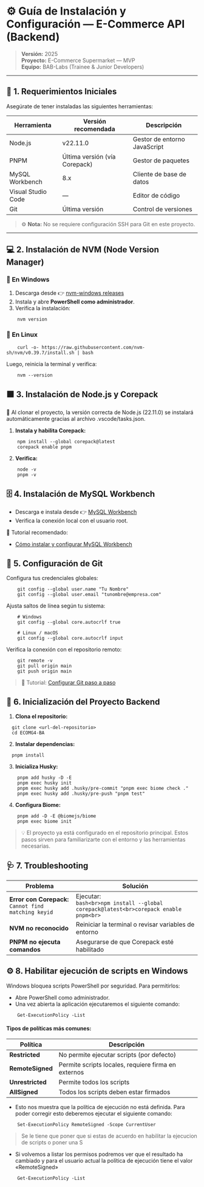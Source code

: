 # ⚙️ Guía de Instalación y Configuración — E-Commerce API (Backend)

> **Versión:** 2025  
> **Proyecto:** E-Commerce Supermarket — MVP  
> **Equipo:** BAB-Labs (Trainee & Junior Developers)

---

## 🧰 1. Requerimientos Iniciales

Asegúrate de tener instaladas las siguientes herramientas:

| Herramienta | Versión recomendada | Descripción |
|--------------|---------------------|--------------|
| Node.js | v22.11.0 | Gestor de entorno JavaScript |
| PNPM | Última versión (vía Corepack) | Gestor de paquetes |
| MySQL Workbench | 8.x | Cliente de base de datos |
| Visual Studio Code | — | Editor de código |
| Git | Última versión | Control de versiones |

> ⚙️ **Nota:** No se requiere configuración SSH para Git en este proyecto.

---

## 💻 2. Instalación de NVM (Node Version Manager)

### 🔹 En Windows
1. Descarga desde 👉 [nvm-windows releases](https://github.com/coreybutler/nvm-windows/releases)
2. Instala y abre **PowerShell como administrador**.
3. Verifica la instalación:
```shell
    nvm version
```
### 🔹 En Linux
```shell
    curl -o- https://raw.githubusercontent.com/nvm-sh/nvm/v0.39.7/install.sh | bash  
```
Luego, reinicia la terminal y verifica:

```shell
    nvm --version
```

## 🟩 3. Instalación de Node.js y Corepack

🧠 Al clonar el proyecto, la versión correcta de Node.js (22.11.0) se instalará automáticamente gracias al archivo .vscode/tasks.json.

1. **Instala y habilita Corepack:**
```shell
    npm install --global corepack@latest
    corepack enable pnpm
```
2. **Verifica:**
```shell
    node -v
    pnpm -v
```

## 🗄️ 4. Instalación de MySQL Workbench

- Descarga e instala desde 👉 [MySQL Workbench](https://dev.mysql.com/downloads/workbench/)
- Verifica la conexión local con el usuario root.

🎥 Tutorial recomendado:
- [Cómo instalar y configurar MySQL Workbench](https://www.youtube.com/watch?v=EmQZt6o6-78&t=14s)

## 🔧 5. Configuración de Git

Configura tus credenciales globales:

```shell
    git config --global user.name "Tu Nombre"
    git config --global user.email "tunombre@empresa.com"
```

Ajusta saltos de línea según tu sistema:

```shell
    # Windows
    git config --global core.autocrlf true

    # Linux / macOS
    git config --global core.autocrlf input
```

Verifica la conexión con el repositorio remoto:

```shell
    git remote -v
    git pull origin main
    git push origin main
```
> 🎥 Tutorial: [Configurar Git paso a paso](https://www.youtube.com/watch?v=jdXKwLNUfmg)

## 🚀 6. Inicialización del Proyecto Backend
1. **Clona el repositorio:**
```shell
  git clone <url-del-repositorio>
  cd ECOMG4-BA
```

2. **Instalar dependencias:**

```shell
  pnpm install
```

3. **Inicializa Husky:**

```shell
    pnpm add husky -D -E
    pnpm exec husky init
    pnpm exec husky add .husky/pre-commit "pnpm exec biome check ."
    pnpm exec husky add .husky/pre-push "pnpm test"
```

4. **Configura Biome:**

```shell
    pnpm add -D -E @biomejs/biome
    pnpm exec biome init
```

> 💡 El proyecto ya está configurado en el repositorio principal.
> Estos pasos sirven para familiarizarte con el entorno y las herramientas necesarias.

## 🩺 7. Troubleshooting
| Problema                                             | Solución                                                                                |
| ---------------------------------------------------- | --------------------------------------------------------------------------------------- |
| **Error con Corepack:** `Cannot find matching keyid` | Ejecutar:<br>`bash<br>npm install --global corepack@latest<br>corepack enable pnpm<br>` |
| **NVM no reconocido**                                | Reiniciar la terminal o revisar variables de entorno                                    |
| **PNPM no ejecuta comandos**                         | Asegurarse de que Corepack esté habilitado                                              |

## ⚙️ 8. Habilitar ejecución de scripts en Windows
Windows bloquea scripts PowerShell por seguridad. Para permitirlos:

- Abre PowerShell como administrador.
- Una vez abierta la aplicación ejecutaremos el siguiente comando:
```shell
    Get-ExecutionPolicy -List
```

#### Tipos de políticas más comunes:

| Política         | Descripción                                         |
| ---------------- | --------------------------------------------------- |
| **Restricted**   | No permite ejecutar scripts (por defecto)           |
| **RemoteSigned** | Permite scripts locales, requiere firma en externos |
| **Unrestricted** | Permite todos los scripts                           |
| **AllSigned**    | Todos los scripts deben estar firmados              |

- Esto nos muestra que la política de ejecución no está definida. Para poder corregir esto deberemos ejecutar el siguiente comando:

```shell 
    Set-ExecutionPolicy RemoteSigned -Scope CurrentUser ​
```
> Se le tiene que poner que si estas de acuerdo en habilitar la ejecucion de scripts o poner una S

- Si volvemos a listar los permisos podremos ver que el resultado ha cambiado y para el usuario actual la política de ejecución tiene el valor «RemoteSigned»

```shell
    Get-ExecutionPolicy -List
```